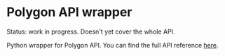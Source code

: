 # Polygon API wrapper

Status: work in progress. Doesn't yet cover the whole API.

Python wrapper for Polygon API. You can find the full API reference
[here](https://docs.google.com/document/d/1mb6CDWpbLQsi7F5UjAdwXdbCpyvSgWSXTJVHl52zZUQ/edit?ccid=8880487d88727f44ab2a911727d4d952#).
